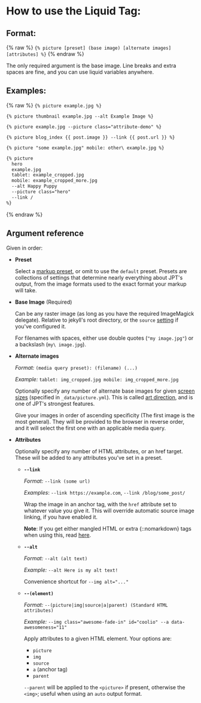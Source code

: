 ---
---
# How to use the Liquid Tag:

## Format:

{% raw %}
`{% picture [preset] (base image) [alternate images] [attributes] %}`
{% endraw %}

The only required argument is the base image. Line breaks and extra spaces are fine, and you can
use liquid variables anywhere.

## Examples:

{% raw %}
`{% picture example.jpg %}`

`{% picture thumbnail example.jpg --alt Example Image %}`

`{% picture example.jpg --picture class="attribute-demo" %}`

`{% picture blog_index {{ post.image }} --link {{ post.url }} %}`

`{% picture "some example.jpg" mobile: other\ example.jpg %}`

```md
{% picture 
  hero 
  example.jpg 
  tablet: example_cropped.jpg
  mobile: example_cropped_more.jpg 
  --alt Happy Puppy 
  --picture class="hero" 
  --link /
%}
```
{% endraw %}

## Argument reference

Given in order:

* **Preset**

  Select a [markup preset](/presets#markup-presets), or omit to use the `default` preset. Presets
  are collections of settings that determine nearly everything about JPT's output, from the image
  formats used to the exact format your markup will take.

* **Base Image** (Required)

  Can be any raster image (as long as you have the required ImageMagick delegate). Relative to
  jekyll's root directory, or the `source` [setting](/global_configuration) if you've configured it.

  For filenames with spaces, either use double quotes (`"my image.jpg"`) or a backslash (`my\
  image.jpg`).

* **Alternate images**

    *Format:* `(media query preset): (filename) (...)`

    *Example:* `tablet: img_cropped.jpg mobile: img_cropped_more.jpg`

  Optionally specify any number of alternate base images for given [screen
  sizes](/presets/#media-presets) (specified in `_data/picture.yml`). This is called [art
  direction](http://usecases.responsiveimages.org/#art-direction), and is one of JPT's strongest
  features.

  Give your images in order of ascending specificity (The first image is the most general). They will
  be provided to the browser in reverse order, and it will select the first one with an applicable
  media query.

* **Attributes**

  Optionally specify any number of HTML attributes, or an href target. These will be added to any
  attributes you've set in a preset.

  * **`--link`**

    *Format:* `--link (some url)`

    *Examples*: `--link https://example.com`, `--link /blog/some_post/`

      Wrap the image in an anchor tag, with the `href` attribute set to whatever value you give it.
      This will override automatic source image linking, if you have enabled it.

      **Note**: If you get either mangled HTML or extra {::nomarkdown} tags when using this, read
      [here](/notes).

  * **`--alt`**
  
    *Format:* `--alt (alt text)`

    *Example:* `--alt Here is my alt text!`

    Convenience shortcut for `--img alt="..."`
  
  * **`--(element)`**

    *Format:* `--(picture|img|source|a|parent) (Standard HTML attributes)`

    *Example:* `--img class="awesome-fade-in" id="coolio" --a data-awesomeness="11"`

    Apply attributes to a given HTML element. Your options are:

    * `picture`
    * `img`
    * `source`
    * `a` (anchor tag)
    * `parent`

    `--parent` will be applied to the `<picture>` if present, otherwise the `<img>`; useful when
    using an `auto` output format.
